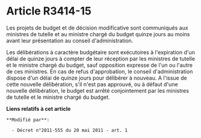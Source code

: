 # Article R3414-15

Les projets de budget et de décision modificative sont communiqués aux ministres de tutelle et au ministre chargé du budget
quinze jours au moins avant leur présentation au conseil d'administration.

Les délibérations à caractère budgétaire sont exécutoires à l'expiration d'un délai de quinze jours à compter de leur
réception par les ministres de tutelle et le ministre chargé du budget, sauf opposition expresse de l'un ou l'autre de ces
ministres. En cas de refus d'approbation, le conseil d'administration dispose d'un délai de quinze jours pour délibérer à
nouveau. A l'issue de cette nouvelle délibération, s'il n'est pas approuvé, ou à défaut d'une nouvelle délibération, le
budget est arrêté conjointement par les ministres de tutelle et le ministre chargé du budget.

**Liens relatifs à cet article**

	**Modifié par**:

	  - Décret n°2011-555 du 20 mai 2011 - art. 1
